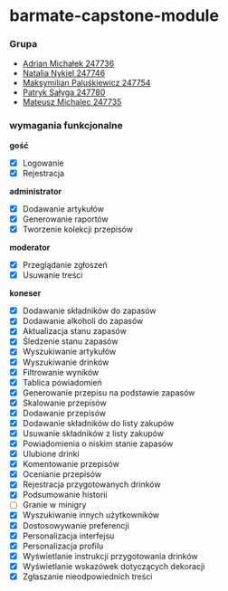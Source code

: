 # barmate-capstone-module

### Grupa

- [Adrian Michałek 247736](https://github.com/venomiakk)
- [Natalia Nykiel 247746](https://github.com/natalianykiel)
- [Maksymilian Paluśkiewicz 247754](https://github.com/FdotP)
- [Patryk Sałyga 247780](https://github.com/patryksalyga)
- [Mateusz Michalec 247735](https://github.com/MatMichalec)


### wymagania funkcjonalne

**gość**

- [x] Logowanie
- [x] Rejestracja

**administrator**

- [x] Dodawanie artykułów
- [x] Generowanie raportów
- [x] Tworzenie kolekcji przepisów

**moderator**

- [x] Przeglądanie zgłoszeń
- [x] Usuwanie treści

**koneser**

- [x] Dodawanie składników do zapasów
- [x] Dodawanie alkoholi do zapasów
- [x] Aktualizacja stanu zapasów
- [x] Śledzenie stanu zapasów
- [x] Wyszukiwanie artykułów
- [x] Wyszukiwanie drinków
- [x] Filtrowanie wyników
- [x] Tablica powiadomień
- [x] Generowanie przepisu na podstawie zapasów
- [x] Skalowanie przepisów
- [x] Dodawanie przepisów
- [x] Dodawanie składników do listy zakupów
- [x] Usuwanie składników z listy zakupów
- [x] Powiadomienia o niskim stanie zapasów
- [x] Ulubione drinki
- [x] Komentowanie przepisów
- [x] Ocenianie przepisów
- [x] Rejestracja przygotowanych drinków
- [x] Podsumowanie historii
- [ ] Granie w minigry
- [x] Wyszukiwanie innych użytkowników
- [x] Dostosowywanie preferencji
- [x] Personalizacja interfejsu
- [x] Personalizacja profilu
- [x] Wyświetlanie instrukcji przygotowania drinków
- [x] Wyświetlanie wskazówek dotyczących dekoracji
- [x] Zgłaszanie nieodpowiednich treści
